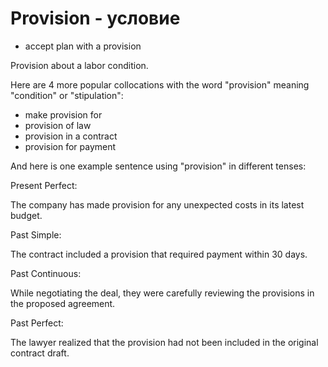 # Provision - условие




- accept plan with a provision

Provision about a labor condition.

Here are 4 more popular collocations with the word "provision" meaning "condition" or "stipulation":

- make provision for
- provision of law
- provision in a contract
- provision for payment

And here is one example sentence using "provision" in different tenses:

Present Perfect:

The company has made provision for any unexpected costs in its latest budget.

Past Simple:

The contract included a provision that required payment within 30 days.

Past Continuous:

While negotiating the deal, they were carefully reviewing the provisions in the proposed agreement.

Past Perfect:

The lawyer realized that the provision had not been included in the original contract draft.
